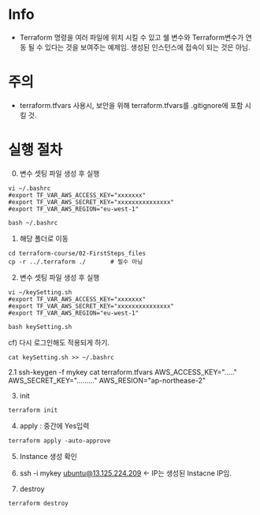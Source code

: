 
# Info
* Terraform 명령을 여러 파일에 위치 시킬 수 있고 쉘 변수와 Terraform변수가 연동 될 수 있다는 것을 보여주는 예제임. 생성된 인스턴스에 접속이 되는 것은 아님.

# 주의
* terraform.tfvars  사용시, 보안을 위해 terraform.tfvars를  .gitignore에 포함 시킬 것.

# 실행 절차
0. 변수 셋팅 파일 생성 후 실행
```
vi ~/.bashrc
#export TF_VAR_AWS_ACCESS_KEY="xxxxxxx"
#export TF_VAR_AWS_SECRET_KEY="xxxxxxxxxxxxxxx"
#export TF_VAR_AWS_REGION="eu-west-1"

bash ~/.bashrc
```

1. 해당 폴더로 이동
```
cd terraform-course/02-FirstSteps_files
cp -r ../.terraform ./       # 필수 아님
```




2. 변수 셋팅 파일 생성 후 실행
```
vi ~/keySetting.sh
#export TF_VAR_AWS_ACCESS_KEY="xxxxxxx"
#export TF_VAR_AWS_SECRET_KEY="xxxxxxxxxxxxxxx"
#export TF_VAR_AWS_REGION="eu-west-1"

bash keySetting.sh
```
cf) 다시 로그인해도 적용되게 하기.
```
cat keySetting.sh >> ~/.bashrc
```
2.1 
ssh-keygen -f mykey
cat terraform.tfvars
  AWS_ACCESS_KEY="....."
  AWS_SECRET_KEY="........."
  AWS_RESION="ap-northease-2"
  
3. init
```
terraform init
```

4. apply : 중간에 Yes입력
```
terraform apply -auto-approve
```

5. Instance 생성 확인

6. ssh -i mykey ubuntu@13.125.224.209    <- IP는 생성된 Instacne IP임.

7. destroy
```
terraform destroy
```
